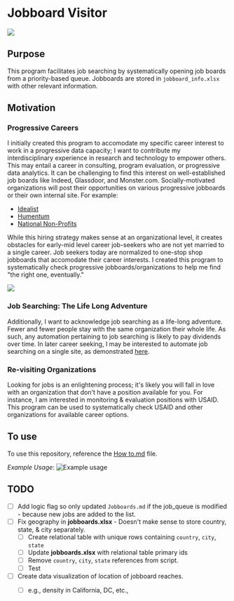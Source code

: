 # Jobboard Visitor
![](https://toonclips.com/600/cartoon-boy-knocking-on-a-door-by-toonaday-6729.jpg)

## Purpose
This program facilitates job searching by systematically opening job boards from a priority-based queue. Jobboards are stored in `jobboard_info.xlsx` with other relevant information.


## Motivation

### Progressive Careers
I initially created this program to accomodate my specific career interest to work in a progressive data capacity; I want to contribute my interdisciplinary experience in research and technology to empower others. This may entail a career in consulting, program evaluation, or progressive data analytics. It can be challenging to find this interest on well-established job boards like Indeed, Glassdoor, and Monster.com. Socially-motivated organizations will post their opportunities on various progressive jobboards or their own internal site. For example:
- [Idealist](https://www.idealist.org/)
- [Humentum](https://jobs.humentum.org/)
- [National Non-Profits](https://nationalnonprofits.org/)

While this hiring strategy makes sense at an organizational level, it creates obstacles for early-mid level career job-seekers who are not yet married to a single career. Job seekers today are normalized to one-stop shop jobboards that accomodate their career interests. I created this program to systematically check progressive jobboards/organizations to help me find "the right one, eventually."

![](https://i.imgur.com/JH9jQki.jpg)


### Job Searching: The Life Long Adventure

Additionally, I want to acknowledge job searching as a life-long adventure. Fewer and fewer people stay with the same organization their whole life. <!-- This is especialy true in technological roles, where it's often encouraged for people to switch jobs every 3-4 years to seek new skills, different responsibilities, and better compensation.  -->As such, any automation pertaining to job searching is likely to pay dividends over time. In later career seeking, I may be interested to automate job searching on a single site, as demonstrated [here](https://realpython.com/beautiful-soup-web-scraper-python/).


### Re-visiting Organizations

Looking for jobs is an enlightening process; it's likely you will fall in love with an organization that don't have a position available for you. For instance, I am interested in monitoring & evaluation positions with USAID. This program can be used to systematically check USAID and other organizations for available career options.


## To use
To use this repository, reference the [How to.md](https://github.com/jaimiles23/jobboard_visitor/blob/main/job_files/How%20to.md) file.

_Example Usage_:
![Example usage](https://imgur.com/UdXYWz8.jpg)

## TODO
- [ ] Add logic flag so only updated `Jobboards.md` if the job_queue is modified - because new jobs are added to the list.
- [ ] Fix geography in **jobboards.xlsx** - Doesn't make sense to store country, state, & city separately.
  - [ ] Create relational table with unique rows containing `country`, `city`, `state`
  - [ ] Update **jobboards.xlsx** with relational table primary ids
  - [ ] Remove `country`, `city`, `state` references from script.
  - [ ] Test
- [ ] Create data visualization of location of jobboard reaches.
  - [ ] e.g., density in California, DC, etc.,


